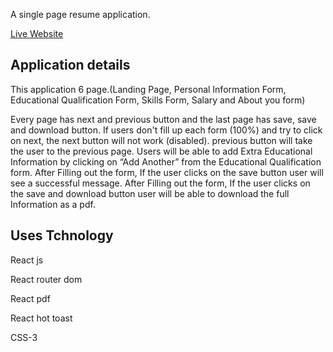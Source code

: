 <p>A single page resume application.</p>
<a href='https://resume-design-gr.web.app/'>Live Website</a>
<h2>Application details</h2>
<p>This application 6 page.(Landing Page, Personal Information Form, Educational Qualification Form, Skills Form, Salary and About you form)</p>
<p>
  Every page has next and previous button and the last page has save, save and download button.
  If users don't fill up each form (100%) and try to click on next, the next button will not work (disabled).
  previous button will take the user to the previous page.
  Users will be able to add Extra Educational Information by clicking on “Add Another” from the Educational Qualification form.
  After Filling out the form, If the user clicks on the save button user will see a successful message.
  After Filling out the form, If the user clicks on the save and download button  user will be able to download the full Information as a pdf.
</p>

<h2>Uses Tchnology</h2>
<p>React js</p>
<p>React router dom</p>
<p>React pdf</p>
<p>React hot toast</p>
<p>CSS-3</p>

